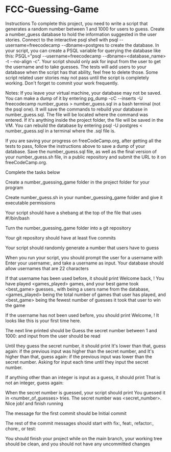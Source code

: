 # FCC-Guessing-Game
Instructions
To complete this project, you need to write a script that generates a random number between 1 and 1000 for users to guess. Create a number_guess database to hold the information suggested in the user stories. Connect to the interactive psql shell with psql --username=freecodecamp --dbname=postgres to create the database. In your script, you can create a PSQL variable for querying the database like this: PSQL="psql --username=freecodecamp --dbname=<database_name> -t --no-align -c". Your script should only ask for input from the user to get the username and to take guesses. The tests will add users to your database when the script has that ability, feel free to delete those. Some script related user stories may not pass until the script is completely working. Don't forget to commit your work frequently.

Notes:
If you leave your virtual machine, your database may not be saved. You can make a dump of it by entering pg_dump -cC --inserts -U freecodecamp number_guess > number_guess.sql in a bash terminal (not the psql one). It will save the commands to rebuild your database in number_guess.sql. The file will be located where the command was entered. If it's anything inside the project folder, the file will be saved in the VM. You can rebuild the database by entering psql -U postgres < number_guess.sql in a terminal where the .sql file is.

If you are saving your progress on freeCodeCamp.org, after getting all the tests to pass, follow the instructions above to save a dump of your database. Save the number_guess.sql file, as well as the final version of your number_guess.sh file, in a public repository and submit the URL to it on freeCodeCamp.org.

Complete the tasks below

Create a number_guessing_game folder in the project folder for your program

Create number_guess.sh in your number_guessing_game folder and give it executable permissions

Your script should have a shebang at the top of the file that uses #!/bin/bash

Turn the number_guessing_game folder into a git repository

Your git repository should have at least five commits

Your script should randomly generate a number that users have to guess

When you run your script, you should prompt the user for a username with Enter your username:, and take a username as input. Your database should allow usernames that are 22 characters

If that username has been used before, it should print Welcome back, <username>! You have played <games_played> games, and your best game took <best_game> guesses., with <username> being a users name from the database, <games_played> being the total number of games that user has played, and <best_game> being the fewest number of guesses it took that user to win the game

If the username has not been used before, you should print Welcome, <username>! It looks like this is your first time here.

The next line printed should be Guess the secret number between 1 and 1000: and input from the user should be read

Until they guess the secret number, it should print It's lower than that, guess again: if the previous input was higher than the secret number, and It's higher than that, guess again: if the previous input was lower than the secret number. Asking for input each time until they input the secret number.

If anything other than an integer is input as a guess, it should print That is not an integer, guess again:

When the secret number is guessed, your script should print You guessed it in <number_of_guesses> tries. The secret number was <secret_number>. Nice job! and finish running

The message for the first commit should be Initial commit

The rest of the commit messages should start with fix:, feat:, refactor:, chore:, or test:

You should finish your project while on the main branch, your working tree should be clean, and you should not have any uncommitted changes
